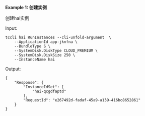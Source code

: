 **Example 1: 创建实例**

创建hai实例

Input: 

```
tccli hai RunInstances --cli-unfold-argument  \
    --ApplicationId app-jknfna \
    --BundleType S \
    --SystemDisk.DiskType CLOUD_PREMIUM \
    --SystemDisk.DiskSize 250 \
    --InstanceName hai
```

Output: 
```
{
    "Response": {
        "InstanceIdSet": [
            "hai-qcgdfaptd"
        ],
        "RequestId": "e267492d-fadaf-45a9-a139-416bc8652861"
    }
}
```

